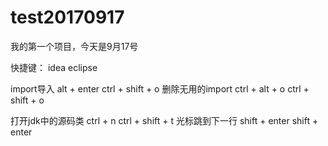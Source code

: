 # test20170917
我的第一个项目，今天是9月17号

  快捷键：                  idea                      eclipse

import导入             alt + enter                ctrl + shift + o
删除无用的import       ctrl + alt + o              ctrl + shift + o

打开jdk中的源码类      ctrl + n                    ctrl + shift + t
光标跳到下一行         shift + enter               shift + enter
